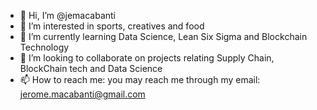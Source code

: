 - 👋 Hi, I’m @jemacabanti
- 👀 I’m interested in sports, creatives and food
- 🌱 I’m currently learning Data Science, Lean Six Sigma and Blockchain Technology
- 💞️ I’m looking to collaborate on projects relating Supply Chain, BlockChain tech and Data Science
- 📫 How to reach me: you may reach me through my email: jerome.macabanti@gmail.com

<!---
jemacabanti/jemacabanti is a ✨ special ✨ repository because its `README.md` (this file) appears on your GitHub profile.
You can click the Preview link to take a look at your changes.
--->
